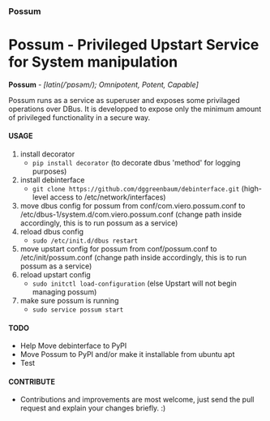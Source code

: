 ### Possum
Possum - Privileged Upstart Service for System manipulation
===

**Possum** - _[latin(/ˈpɒsəm/); Omnipotent, Potent, Capable]_

Possum runs as a service as superuser and exposes some privilaged operations over DBus. It is developped to expose only the minimum amount of privileged functionality in a secure way.


#### USAGE
1. install decorator
    - `pip install decorator` (to decorate dbus 'method' for logging purposes)
1. install debinterface
    - `git clone https://github.com/dggreenbaum/debinterface.git` (high-level access to /etc/network/interfaces)
3. move dbus config for possum from conf/com.viero.possum.conf to /etc/dbus-1/system.d/com.viero.possum.conf (change path inside accordingly, this is to run possum as a service)
4. reload dbus config
    - `sudo /etc/init.d/dbus restart`
5. move upstart config for possum from conf/possum.conf to /etc/init/possum.conf (change path inside accordingly, this is to run possum as a service)
6. reload upstart config
    - `sudo initctl load-configuration`   (else Upstart will not begin managing possum)
7. make sure possum is running
    - `sudo service possum start`



#### TODO
- Help Move debinterface to PyPI
- Move Possum to PyPI and/or make it installable from ubuntu apt
- Test

#### CONTRIBUTE
- Contributions and improvements are most welcome, just send the pull request and explain your changes briefly. :)
